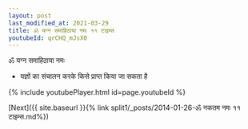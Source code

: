 ```yaml
---
layout: post
last_modified_at: 2021-03-29
title: ॐ यग्न समाहिठाया नमः ११ टाइम्स
youtubeId: qrCHQ_mJsX0
---
```

 
 
 ॐ यग्न समाहिठाया नमः  
 
 -  यज्ञों का संचालन करके किसे प्राप्त किया जा सकता है 
 
  
 
  
 
 
 
 
 
 


{% include youtubePlayer.html id=page.youtubeId %}
 
[Next]({{ site.baseurl }}{% link  split1/_posts/2014-01-26-ॐ नकतम नमः ११ टाइम्स.md%})
 
